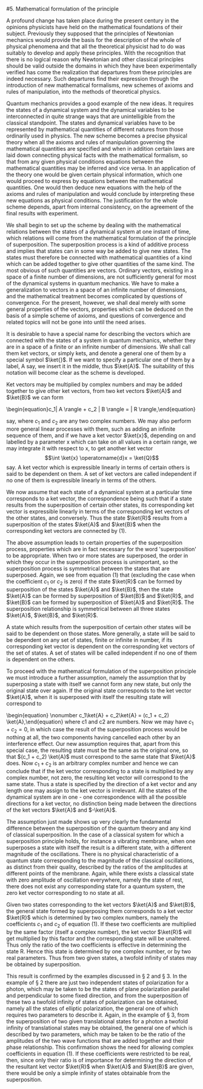 #5. Mathematical formulation of the principle

A profound change has taken place during the present century in the opinions physicists have held on the mathematical foundations of their subject. Previously they supposed that the principles of Newtonian mechanics would provide the basis for the description of the whole of physical phenomena and that all the theoretical physicist had to do was suitably to develop and apply these principles. With the recognition that there is no logical reason why Newtonian and other classical principles should be valid outside the domains in which they have been experimentally verified has come the realization that departures from these principles are indeed necessary. Such departures find their expression through the introduction of new mathematical formalisms, new schemes of axioms and rules of manipulation, into the methods of theoretical physics.

Quantum mechanics provides a good example of the new ideas. It requires the states of a dynamical system and the dynamical variables to be interconnected in quite strange ways that are unintelligible from the classical standpoint. The states and dynamical variables have to be represented by mathematical quantities of different natures from those ordinarily used in physics. The new scheme becomes a precise physical theory when all the axioms and rules of manipulation governing the mathematical quantities are specified and when in addition certain laws are laid down connecting physical facts with the mathematical formalism, so that from any given physical conditions equations between the mathematical quantities may be inferred and vice versa. In an application of the theory one would be given certain physical information, which one would proceed to express by equations between the mathematical quantities. One would then deduce new equations with the help of the axioms and rules of manipulation and would conclude by interpreting these new equations as physical conditions. The justification for the whole scheme depends, apart from internal consistency, on the agreement of the final results with experiment.

We shall begin to set up the scheme by dealing with the mathematical relations between the states of a dynamical system at one instant of time, which relations will come from the mathematical formulation of the principle of superposition. The superposition process is a kind of additive process and implies that states can in some way be added to give new states. The states must therefore be connected with mathematical quantities of a kind which can be added together to give other quantities of the same kind. The most obvious of such quantities are vectors. Ordinary vectors, existing in a space of a finite number of dimensions, are not sufficiently general for most of the dynamical systems in quantum mechanics. We have to make a generalization to vectors in a space of an infinite number of dimensions, and the mathematical treatment becomes complicated by questions of convergence. For the present, however, we shall deal merely with some general properties of the vectors, properties which can be deduced on the basis of a simple scheme of axioms, and questions of convergence and related topics will not be gone into until the need arises.

It is desirable to have a special name for describing the vectors which are connected with the states of a system in quantum mechanics, whether they are in a space of a finite or an infinite number of dimensions. We shall call them ket vectors, or simply kets, and denote a general one of them by a special symbol $\ket{}$. If we want to specify a particular one of them by a label, A say, we insert it in the middle, thus $\ket{A}$. The suitability of this notation will become clear as the scheme is developed.

Ket vectors may be multiplied by complex numbers and may be added together to give other ket vectors, from two ket vectors $\ket{A}$ and $\ket{B}$ we can form

\begin{equation}c_1| A \rangle + c_2 | B \rangle = | R \rangle,\end{equation}

say, where $c_1$ and $c_2$ are any two complex numbers. We may also perform more general linear processes with them, such as adding an infinite sequence of them, and if we have a ket vector $\ket{x}$, depending on and labelled by a parameter x which can take on all values in a certain range, we may integrate it with respect to x, to get another ket vector
$$\int \ket{x} \operatorname{d}x = \ket{Q}$$
say. A ket vector which is expressible linearly in terms of certain others is said to be dependent on them. A set of ket vectors are called independent if no one of them is expressible linearly in terms of the others.

We now assume that each state of a dynamical system at a particular time corresponds to a ket vector, the correspondence being such that if a state results from the superposition of certain other states, its corresponding ket vector is expressible linearly in terms of the corresponding ket vectors of the other states, and conversely. Thus the state $\ket{R}$ results from a superposition of the states $\ket{A}$ and $\ket{B}$ when the corresponding ket vectors are connected by (1).

The above assumption leads to certain properties of the superposition process, properties which are in fact necessary for the word 'superposition' to be appropriate. When two or more states are superposed, the order in which they occur in the superposition process is unimportant, so the superposition process is symmetrical between the states that are superposed. Again, we see from equation (1) that (excluding the case when the coefficient $c_1$ or $c_2$ is zero) if the state $\ket{R}$ can be formed by superposition of the states $\ket{A}$ and $\ket{B}$, then the state $\ket{A}$ can be formed by superposition of $\ket{B}$ and $\ket{R}$, and $\ket{B}$ can be formed by superposition of $\ket{A}$ and $\ket{R}$. The superposition relationship is symmetrical between all three states $\ket{A}$, $\ket{B}$, and $\ket{R}$.

A state which results from the superposition of certain other states will be said to be dependent on those states. More generally, a state will be said to be dependent on any set of states, finite or infinite in number, if its corresponding ket vector is dependent on the corresponding ket vectors of the set of states. A set of states will be called independent if no one of them is dependent on the others.

To proceed with the mathematical formulation of the superposition principle we must introduce a further assumption, namely the assumption that by superposing a state with itself we cannot form any new state, but only the original state over again. If the original state corresponds to the ket vector $\ket{A}$, when it is superposed with itself the resulting state will correspond to

\begin{equation} \nonumber c_1\ket{A} + c_2\ket{A} = (c_1 + c_2) \ket{A},\end{equation}
where c1 and c2 are numbers. Now we may have $c_1 + c_2 = 0$, in which case the result of the superposition process would be nothing at all, the two components having cancelled each other by an interference effect. Our new assumption requires that, apart from this special case, the resulting state must be the same as the original one, so that $(c_1 + c_2) \ket{A}$ must correspond to the same state that $\ket{A}$ does. Now $c_1 + c_2$ is an arbitrary complex number and hence we can conclude that if the ket vector corresponding to a state is multiplied by any complex number, not zero, the resulting ket vector will correspond to the same state. Thus a state is specified by the direction of a ket vector and any length one may assign to the ket vector is irrelevant. All the states of the dynamical system are in one - one correspondence with all the possible directions for a ket vector, no distinction being made between the directions of the ket vectors $\ket{A}$ and $-\ket{A}$.

The assumption just made shows up very clearly the fundamental difference between the superposition of the quantum theory and any kind of classical superposition. In the case of a classical system for which a superposition principle holds, for instance a vibrating membrane, when one superposes a state with itself the result is a different state, with a different magnitude of the oscillations. There is no physical characteristic of a quantum state corresponding to the magnitude of the classical oscillations, as distinct from their quality, described by the ratios of the amplitudes at different points of the membrane. Again, while there exists a classical state with zero amplitude of oscillation everywhere, namely the state of rest, there does not exist any corresponding state for a quantum system, the zero ket vector corresponding to no state at all.

Given two states corresponding to the ket vectors $\ket{A}$ and $\ket{B}$, the general state formed by superposing them corresponds to a ket vector $\ket{R}$ which is determined by two complex numbers, namely the coefficients $c_1$ and $c_2$ of equation (1). If these two coefficients are multiplied by the same factor (itself a complex number), the ket vector $\ket{R}$ will get multiplied by this factor and the corresponding state will be unaltered. Thus only the ratio of the two coefficients is effective in determining the state R. Hence this state is determined by one complex number, or by two real parameters. Thus from two given states, a twofold infinity of states may be obtained by superposition.

This result is confirmed by the examples discussed in § 2 and § 3. In the example of § 2 there are just two independent states of polarization for a photon, which may be taken to be the states of plane polarization parallel and perpendicular to some fixed direction, and from the superposition of these two a twofold infinity of states of polarization can be obtained, namely all the states of elliptic polarization, the general one of which requires two parameters to describe it. Again, in the example of § 3, from the superposition of two given translational states for a photon a twofold infinity of translational states may be obtained, the general one of which is described by two parameters, which may be taken to be the ratio of the amplitudes of the two wave functions that are added together and their phase relationship. This confirmation shows the need for allowing complex coefficients in equation (1). If these coefficients were restricted to be real, then, since only their ratio is of importance for determining the direction of the resultant ket vector $\ket{R}$ when $\ket{A}$ and $\ket{B}$ are given, there would be only a simple infinity of states obtainable from the superposition.
